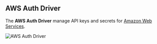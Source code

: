 ## AWS Auth Driver

The **AWS Auth Driver** manage API keys and secrets for [Amazon Web Services](https://aws.amazon.com).

![AWS Auth Driver](./assets/auth/driver-aws.webp)
